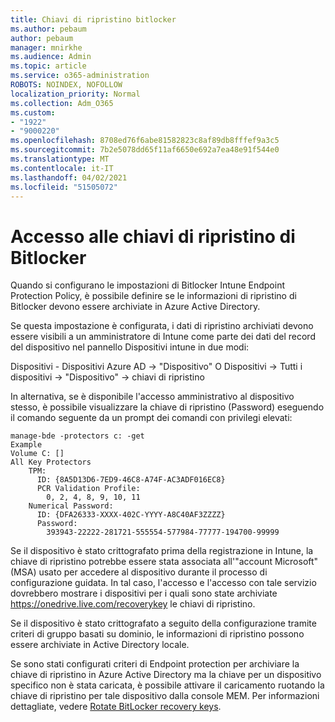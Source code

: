 ```yaml
---
title: Chiavi di ripristino bitlocker
ms.author: pebaum
author: pebaum
manager: mnirkhe
ms.audience: Admin
ms.topic: article
ms.service: o365-administration
ROBOTS: NOINDEX, NOFOLLOW
localization_priority: Normal
ms.collection: Adm_O365
ms.custom:
- "1922"
- "9000220"
ms.openlocfilehash: 8708ed76f6abe81582823c8af89db8fffef9a3c5
ms.sourcegitcommit: 7b2e5078dd65f11af6650e692a7ea48e91f544e0
ms.translationtype: MT
ms.contentlocale: it-IT
ms.lasthandoff: 04/02/2021
ms.locfileid: "51505072"
---
```

# <a name="accessing-bitlocker-recovery-keys"></a>Accesso alle chiavi di ripristino di Bitlocker

Quando si configurano le impostazioni di Bitlocker Intune Endpoint Protection Policy, è possibile definire se le informazioni di ripristino di Bitlocker devono essere archiviate in Azure Active Directory.

Se questa impostazione è configurata, i dati di ripristino archiviati devono essere visibili a un amministratore di Intune come parte dei dati del record del dispositivo nel pannello Dispositivi intune in due modi:

Dispositivi - Dispositivi Azure AD -> "Dispositivo" O Dispositivi -> Tutti i dispositivi -> "Dispositivo" -> chiavi di ripristino

In alternativa, se è disponibile l'accesso amministrativo al dispositivo stesso, è possibile visualizzare la chiave di ripristino (Password) eseguendo il comando seguente da un prompt dei comandi con privilegi elevati:

```
manage-bde -protectors c: -get
Example
Volume C: []
All Key Protectors
    TPM:
      ID: {8A5D13D6-7ED9-46C8-A74F-AC3ADF016EC8}
      PCR Validation Profile:
        0, 2, 4, 8, 9, 10, 11
    Numerical Password:
      ID: {DFA26333-XXXX-402C-YYYY-A8C40AF3ZZZZ}
      Password:
        393943-22222-281721-555554-577984-77777-194700-99999
```
Se il dispositivo è stato crittografato prima della registrazione in Intune, la chiave di ripristino potrebbe essere stata associata all'"account Microsoft" (MSA) usato per accedere al dispositivo durante il processo di configurazione guidata. In tal caso, l'accesso e l'accesso con tale servizio dovrebbero mostrare i dispositivi per i quali sono state archiviate  https://onedrive.live.com/recoverykey le chiavi di ripristino.
 
Se il dispositivo è stato crittografato a seguito della configurazione tramite criteri di gruppo basati su dominio, le informazioni di ripristino possono essere archiviate in Active Directory locale.

Se sono stati configurati criteri di Endpoint protection per archiviare la chiave di ripristino in Azure Active Directory ma la chiave per un dispositivo specifico non è stata caricata, è possibile attivare il caricamento ruotando la chiave di ripristino per tale dispositivo dalla console MEM. Per informazioni dettagliate, vedere [Rotate BitLocker recovery keys](https://docs.microsoft.com/mem/intune/protect/encrypt-devices#view-details-for-recovery-keys).

